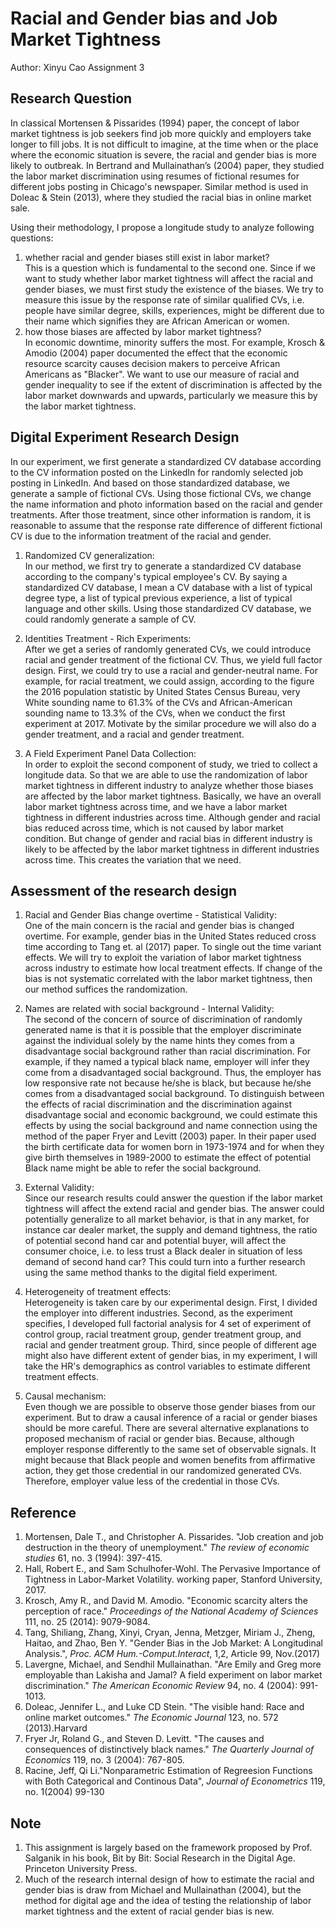 # Racial and Gender bias and Job Market Tightness
Author: Xinyu Cao
Assignment 3

## Research Question
In classical Mortensen & Pissarides (1994) paper, the concept of labor market tightness is job seekers find job more quickly and employers take longer to fill jobs. It is not difficult to imagine, at the time when or the place where the economic situation is severe, the racial and gender bias is more likely to outbreak. In Bertrand and Mullainathan’s (2004) paper, they studied the labor market discrimination using resumes of fictional resumes for different jobs posting in Chicago's newspaper. Similar method is used in Doleac & Stein (2013), where they studied the racial bias in online market sale. 

Using their methodology, I propose a longitude study to analyze following questions: 
1. whether racial and gender biases still exist in labor market? \
This is a question which is fundamental to the second one. Since if we want to study whether labor market tightness will affect the racial and gender biases, we must first study the existence of the biases. We try to measure this issue by the response rate of similar qualified CVs, i.e. people have similar degree, skills, experiences, might be different due to their name which signifies they are African American or women.
2. how those biases are affected by labor market tightness? \
In economic downtime, minority suffers the most. For example, Krosch & Amodio (2004) paper documented the effect that the economic resource scarcity causes decision makers to perceive African Americans as "Blacker". We want to use our measure of racial and gender inequality to see if the extent of discrimination is affected by the labor market downwards and upwards, particularly we measure this by the labor market tightness.


## Digital Experiment Research Design
In our experiment, we first generate a standardized CV database according to the CV information posted on the LinkedIn for randomly selected job posting in LinkedIn. And based on those standardized database, we generate a sample of fictional CVs. Using those fictional CVs, we change the name information and photo information based on the racial and gender treatments. After those treatment, since other information is random, it is reasonable to assume that the response rate difference of different fictional CV is due to the information treatment of the racial and gender.

1. Randomized CV generalization: \
In our method, we first try to generate a standardized CV database according to the company's typical employee's CV. By saying a standardized CV database, I mean a CV database with a list of typical degree type, a list of typical previous experience, a list of typical language and other skills. Using those standardized CV database, we could randomly generate a sample of CV.

2. Identities Treatment - Rich Experiments: \
After we get a series of randomly generated CVs, we could introduce racial and gender treatment of the fictional CV. Thus, we yield full factor design. First, we could try to use a racial and gender-neutral name. For example, for racial treatment, we could assign, according to the figure the 2016 population statistic by United States Census Bureau, very White sounding name to 61.3% of the CVs and African-American sounding name to 13.3% of the CVs, when we conduct the first experiment at 2017. Motivate by the similar procedure we will also do a gender treatment, and a racial and gender treatment. 

3. A Field Experiment Panel Data Collection: \
In order to exploit the second component of study, we tried to collect a longitude data. So that we are able to use the randomization of labor market tightness in different industry to analyze whether those biases are affected by the labor market tightness. Basically, we have an overall labor market tightness across time, and we have a labor market tightness in different industries across time. Although gender and racial bias reduced across time, which is not caused by labor market condition. But change of gender and racial bias in different industry is likely to be affected by the labor market tightness in different industries across time. This creates the variation that we need.


## Assessment of the research design
1. Racial and Gender Bias change overtime - Statistical Validity: \
One of the main concern is the racial and gender bias is changed overtime. For example, gender bias in the United States reduced cross time according to Tang et. al (2017) paper. To single out the time variant effects. We will try to exploit the variation of labor market tightness across industry to estimate how local treatment effects. If change of the bias is not systematic correlated with the labor market tightness, then our method suffices the randomization.

2. Names are related with social background - Internal Validity: \
The second of the concern of source of discrimination of randomly generated name is that it is possible that the employer discriminate against the individual solely by the name hints they comes from a disadvantage social background rather than racial discrimination. For example, if they named a typical black name, employer will infer they come from a disadvantaged social background. Thus, the employer has low responsive rate not because he/she is black, but because he/she comes from a disadvantaged social background. To distinguish between the effects of racial discrimination and the discrimination against disadvantage social and economic background, we could estimate this effects by using the social background and name connection using the method of the paper Fryer and Levitt (2003) paper. In their paper used the birth certificate data for women born in 1973-1974 and for when they give birth themselves in 1989-2000 to estimate the effect of potential Black name might be able to refer the social background.

3. External Validity: \
Since our research results could answer the question if the labor market tightness will affect the extend racial and gender bias. The answer could potentially generalize to all market behavior, is that in any market, for instance car dealer market, the supply and demand tightness, the ratio of potential second hand car and potential buyer, will affect the consumer choice, i.e. to less trust a Black dealer in situation of less demand of second hand car? This could turn into a further research using the same method thanks to the digital field experiment. 

4. Heterogeneity of treatment effects: \
Heterogeneity is taken care by our experimental design. First, I divided the employer into different industries. Second, as the experiment specifies, I developed full factorial analysis for 4 set of experiment of control group, racial treatment group, gender treatment group, and racial and gender treatment group. Third, since people of different age might also have different extent of gender bias, in my experiment, I will take the HR's demographics as control variables to estimate different treatment effects.

5. Causal mechanism: \
Even though we are possible to observe those gender biases from our experiment. But to draw a causal inference of a racial or gender biases should be more careful. There are several alternative explanations to proposed mechanism of racial or gender bias. Because, although employer response differently to the same set of observable signals. It might because that Black people and women benefits from affirmative action, they get those credential in our randomized generated CVs. Therefore, employer value less of the credential in those CVs. 



## Reference
1. Mortensen, Dale T., and Christopher A. Pissarides. "Job creation and job destruction in the theory of unemployment." *The review of economic studies* 61, no. 3 (1994): 397-415.
2. Hall, Robert E., and Sam Schulhofer-Wohl. The Pervasive Importance of Tightness in Labor-Market Volatility. working paper, Stanford University, 2017.
3. Krosch, Amy R., and David M. Amodio. "Economic scarcity alters the perception of race." *Proceedings of the National Academy of Sciences* 111, no. 25 (2014): 9079-9084.
4. Tang, Shiliang, Zhang, Xinyi, Cryan, Jenna, Metzger, Miriam J., Zheng, Haitao, and Zhao, Ben Y. "Gender Bias in the Job Market: A Longitudinal Analysis.", *Proc. ACM Hum.-Comput.Interact*, 1,2, Article 99, Nov.(2017)
5. Lavergne, Michael, and Sendhil Mullainathan. "Are Emily and Greg more employable than Lakisha and Jamal? A field experiment on labor market discrimination." *The American Economic Review* 94, no. 4 (2004): 991-1013.
6. Doleac, Jennifer L., and Luke CD Stein. "The visible hand: Race and online market outcomes." *The Economic Journal* 123, no. 572 (2013).Harvard	
7. Fryer Jr, Roland G., and Steven D. Levitt. "The causes and consequences of distinctively black names." *The Quarterly Journal of Economics* 119, no. 3 (2004): 767-805.
8. Racine, Jeff, Qi Li."Nonparametric Estimation of Regreesion Functions with Both Categorical and Continous Data", *Journal of Econometrics* 119, no. 1(2004) 99-130


## Note
1. This assignment is largely based on the framework proposed by Prof. Salganik in his book, Bit by Bit: Social Research in the Digital Age. Princeton University Press.
2. Much of the research internal design of how to estimate the racial and gender bias is draw from Michael and Mullainathan (2004), but the method for digital age and the idea of testing the relationship of labor market tightness and the extent of racial gender bias is new.
